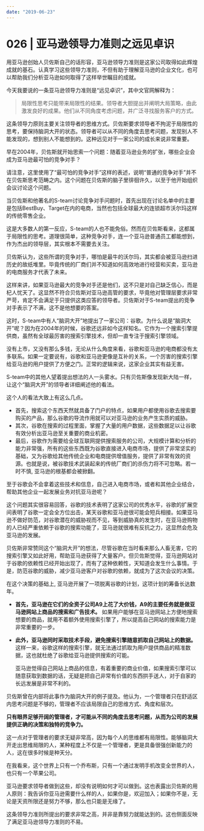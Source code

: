 ```yaml
---
date: "2019-06-23"
---  
```

      
# 026 | 亚马逊领导力准则之远见卓识
用亚马逊创始人贝佐斯自己的话形容，亚马逊领导力准则是这家公司取得如此辉煌成就的基石。认真学习这些领导力准则，不但有助于理解亚马逊的企业文化，也可以帮助我们分析亚马逊如何取得了这样举世瞩目的成就。

今天我要说的一条亚马逊领导力准则是“远见卓识”，其中文官网解释为：

> 局限性思考只能带来局限性的结果。领导者大胆提出并阐明大局策略，由此激发良好的成果。他们从不同角度考虑问题，并广泛寻找服务客户的方式。

这条领导力原则主要关注领导者的思维方式。贝佐斯要求领导者不拘泥于局限性的思考，要保持脑洞大开的状态。领导者可以从不同的角度去思考问题，发现别人不能发现的，想到别人不能想到的。这种远见对于一家公司的成长来说非常重要。

早在2004年，贝佐斯就开始思索一个问题：随着亚马逊业务的扩张，哪些企业会成为亚马逊最可怕的竞争对手？

<!-- [[[read_end]]] -->

请注意，这里使用了“最可怕的竞争对手”这样的表述，说明“普通的竞争对手”并不在贝佐斯思考范畴之内。这个问题在贝佐斯的脑子里徘徊许久，以至于他开始组织会议讨论这个问题。

当贝佐斯和他著名的S-team讨论竞争对手问题时，首先出现在讨论名单中的主要是包括BestBuy、Target在内的电商，当然也包括全球最大的连锁超市沃尔玛这样的传统零售企业。

这是大多数人的第一反应，S-team的人也不能免俗。然而在贝佐斯看来，这都属于局限性的思考。道理很简单，这种竞争对手，连一个亚马逊普通员工都能想到，作为杰出的领导层，其实根本不需要去关注。

贝佐斯认为，这些所谓的竞争对手，哪怕是最牛的沃尔玛，其实都会被亚马逊扫进历史的故纸堆里。毕竟传统的厂商们并不知道如何高效地进行经营和买卖，亚马逊的电商服务才代表了未来。

这样来讲，如果亚马逊最大的竞争对手还是他们，这不只是对自己缺乏信心，而是杞人忧天了。这显然不符合贝佐斯对亚马逊高管的要求，毕竟他对管理层要求非常严苛，肯定不会满足于只提供这类应答的领导者。贝佐斯对于S-team提出的竞争对手表示了不满，这不是他想要的答案。

这时，S-team中有人“脑洞大开”地提出了一家公司：谷歌。为什么说是“脑洞大开”呢？因为在2004年的时候，谷歌还远非如今这样知名。它作为一个搜索引擎提供商，虽然有全球最厉害的搜索引擎技术，但却一直专注于搜索引擎领域。

没有上市，又没有那么多钱，无论从什么角度来看，谷歌和亚马逊的电商都没有太多联系。如果一定要说有，谷歌和亚马逊更像是互补的关系，一个厉害的搜索引擎给亚马逊的用户提供了方便之门。正常的逻辑来说，这家企业其实有益无害。

S-team中的其他人望着提出想法的人一头雾水。只有贝佐斯像发现新大陆一样，让这个“脑洞大开”的领导者详细阐述他的看法。

这个人的看法大致上有这么几点。

* 首先，搜索这个东西天然就具备了门户的特点，如果用户都使用谷歌去搜索要购买的产品，那么谷歌的导流作用就可以对亚马逊的业务产生实质的威胁。
* 其次，谷歌在搜索的过程里面，掌握了大量的用户数据，这些数据足以让谷歌有效分析出亚马逊至关重要的商业机密。
* 最后，谷歌作为需要给全球互联网提供搜索服务的公司，大规模计算和分析的能力非常强，所有的这些东西既为谷歌直接进入电商市场，提供了非常坚实的基础，又为谷歌给其他传统企业和电商提供增值服务，提供了非常有效的资源。也就是说，被谷歌技术武装起来的传统厂商们的杀伤力将不可忽略。若一时不慎, 亚马逊的根基都会被掀翻。

至于谷歌会不会拿着这些技术和信息，自己进入电商市场，或者和其他企业结合，帮助其他企业一起发展业务对抗亚马逊呢？

这个问题其实很容易回答，谷歌的技术表明了这家公司的优秀水平，谷歌的扩展空间表明了谷歌一定会全方位出击，某天谷歌和亚马逊很可能会短兵相接。如果亚马逊不做好防范，对谷歌潜在的威胁视而不见，等到威胁真的发生时，在亚马逊购物的人已经严重依赖于谷歌的搜索功能了，亚马逊就很难有反抗之力，这显然会危及亚马逊的发展。

贝佐斯非常赞同这个“脑洞大开”的想法，尽管谷歌在当时看来那么人畜无害，它的搜索引擎又如此好用，帮助亚马逊获得了大量客户。但贝佐斯觉得，亚马逊网站对于谷歌的依赖性已经开始出现了，而有了这种依赖性，天知道会发生什么事情。于是，防范谷歌的威胁，减少亚马逊客户对谷歌的依赖，就成为了这次会议的决策。

在这个决策的基础上, 亚马逊开展了一项脱离谷歌的计划，这项计划的筹备长达数年。

* **首先，亚马逊在它们的全资子公司A9上花了大价钱，A9的主要任务就是做亚马逊网站上商品的搜索和广告技术。** 如果用户能够在亚马逊网站上方便地搜索想要的商品，就用不着额外使用搜索引擎了，所以提高自己网站的搜索能力是非常重要的一步。
* **此外，亚马逊同时采取技术手段，避免搜索引擎随意抓取自己网站上的数据。** 这样一来，谷歌这样的搜索引擎，就无法通过抓取为用户提供商品的精准数据，这也就杜绝了谷歌给亚马逊提供搜索的可能。  
  
  亚马逊觉得自己网站上商品的信息，有着重要的商业价值，如果搜索引擎可以随意获取到数据的话，无疑是把自己非常有价值的东西拱手送人，对于自家的长远发展是非常不利的。

贝佐斯曾在内部将此事作为脑洞大开的例子提及。他认为，一个管理者只在舒适区内思考问题是不够的，管理者不应该局限自己的思维方式、角度和层次。

**只有眼界足够开阔的管理者，才可能从不同的角度去思考问题，从而为公司的发展提供正确的决策和独特的竞争力。**

这一点对于管理者的要求无疑非常高，因为每个人的思维都有局限性。能够脑洞大开走出思维局限的人，某种程度上不仅是一个管理者，更是具备很强创新能力的人，这在很多时候是种天分。

在我看来，这个世界上只有一个乔布斯，只有一个通过发明手机改变全世界的人，也只有一个苹果公司。

亚马逊要求领导者做到这些，却没有说明如何才可以做到。这也表露出贝佐斯的用人原则：我告诉你亚马逊需要什么样的人，如果你是，欢迎加入；如果你不是，无论是天资所限还是努力不够，那么也只能是无缘了。

这条领导力准则所提出的要求非常之高，并非是靠努力就能达到的。这也侧面反映了满足亚马逊领导力准则的不易。